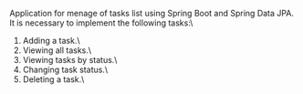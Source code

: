 Application for menage of tasks list using Spring Boot and Spring Data JPA.\
It is necessary to implement the following tasks:\
1. Adding a task.\
2. Viewing all tasks.\
3. Viewing tasks by status.\
4. Changing task status.\
5. Deleting a task.\
